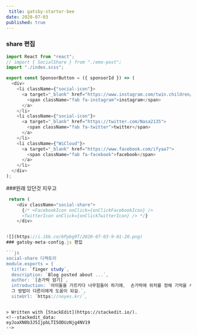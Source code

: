 ```yaml
---
 title: gatsby-starter-bee
date: 2020-07-03
published: true
---
```

### share 편집
```js
import React from "react";
// import { SocialShare } from "./emo-post";
import "./index.scss";

export const SponsorButton = ({ sponsorId }) => (
  <div>
    <li className={"social-icon"}>
      <a target="_blank" href="https://www.instagram.com/twin.children/">
        <span className="fab fa-instagram">instagram</span>
      </a>
    </li>
    <li className={"social-icon"}>
      <a target="_blank" href="https://twitter.com/Nasa2135">
        <span className="fab fa-twitter">twitter</span>
      </a>
    </li>
    <li className={"WiCloud"}>
      <a target="_blank" href="https://www.facebook.com/ifyaa7">
        <span className="fab fa-facebook">facebook</span>
      </a>
    </li>
  </div>
);
```
###원래 있던것 지우고
```js
 return (
    <div className="social-share">
      {/* <FacebookIcon onClick={onClickFacebookIcon} />
      <TwitterIcon onClick={onClickTwitterIcon} /> */}
    </div>


![](https://i.ibb.co/6Ppbg9T/2020-07-03-9-01-20.png)
### gatsby-meta-config.js 편집

```js
social-share 디렉토리
module.exports = {
  title: `finger study`,
  description: `Blog posted about ...`,
  author: `[손가락 암기]`,
  introduction: `아이들을 가르키다 너무힘들어 하기에,  손가락에 위치를 정해 기억을 시키니 무리없이 따라왔습니다. 
  그 방법이 다른이에게 도움이 되길.`,
  siteUrl: `https://noyes.kr/`, 
```
```

> Written with [StackEdit](https://stackedit.io/).
<!--stackedit_data:
eyJoaXN0b3J5IjpbLTI5ODUzNjg4NV19
-->